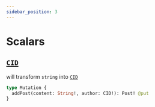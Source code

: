 ```yaml
---
sidebar_position: 3
---
```


# Scalars

## [`CID`](http://localhost:3000/docs/api/modules#cid)

will transform `string` into [`CID`](https://github.com/multiformats/cid)


```graphql
type Mutation {
  addPost(content: String!, author: CID!): Post! @put
}
```
